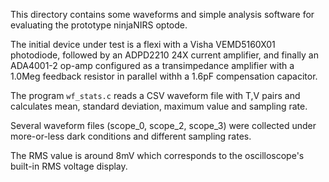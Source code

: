 This directory contains some waveforms and simple analysis software
for evaluating the prototype ninjaNIRS optode.

The initial device under test is a flexi with a Visha VEMD5160X01
photodiode, followed by an ADPD2210 24X current amplifier, and finally
an ADA4001-2 op-amp configured as a transimpedance amplifier with a
1.0Meg feedback resistor in parallel withh a 1.6pF compensation
capacitor.

The program ```wf_stats.c``` reads a CSV waveform file with T,V pairs
and calculates mean, standard deviation, maximum value and sampling
rate.

Several waveform files (scope_0, scope_2, scope_3) were collected
under more-or-less dark conditions and different sampling rates.

The RMS value is around 8mV which corresponds to the oscilloscope's
built-in RMS voltage display.
